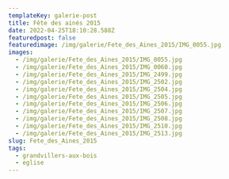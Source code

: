 ```yaml
---
templateKey: galerie-post
title: Fête des ainés 2015
date: 2022-04-25T18:10:28.588Z
featuredpost: false
featuredimage: /img/galerie/Fete_des_Aines_2015/IMG_0055.jpg
images:
  - /img/galerie/Fete_des_Aines_2015/IMG_0055.jpg
  - /img/galerie/Fete_des_Aines_2015/IMG_0060.jpg
  - /img/galerie/Fete_des_Aines_2015/IMG_2499.jpg
  - /img/galerie/Fete_des_Aines_2015/IMG_2502.jpg
  - /img/galerie/Fete_des_Aines_2015/IMG_2504.jpg
  - /img/galerie/Fete_des_Aines_2015/IMG_2505.jpg
  - /img/galerie/Fete_des_Aines_2015/IMG_2506.jpg
  - /img/galerie/Fete_des_Aines_2015/IMG_2507.jpg
  - /img/galerie/Fete_des_Aines_2015/IMG_2508.jpg
  - /img/galerie/Fete_des_Aines_2015/IMG_2510.jpg
  - /img/galerie/Fete_des_Aines_2015/IMG_2513.jpg
slug: Fete_des_Aines_2015
tags:
  - grandvillers-aux-bois
  - eglise
---
```

